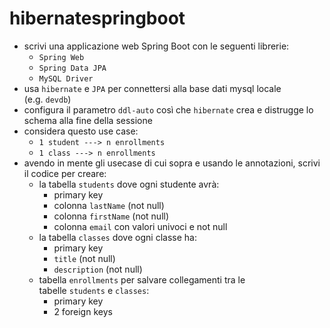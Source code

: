 # hibernatespringboot
- scrivi una applicazione web Spring Boot con le seguenti librerie:
    - `Spring Web`
    - `Spring Data JPA`
    - `MySQL Driver`
- usa `hibernate` e `JPA` per connettersi alla base dati mysql locale (e.g. `devdb`)
- configura il parametro `ddl-auto` così che `hibernate` crea e distrugge lo schema alla fine della sessione
- considera questo use case:
    - `1 student ---> n enrollments`
    - `1 class ---> n enrollments`
- avendo in mente gli usecase di cui sopra e usando le annotazioni, scrivi il codice per creare:
    - la tabella `students` dove ogni studente avrà:
        - primary key
        - colonna `lastName` (not null)
        - colonna `firstName` (not null)
        - colonna `email` con valori univoci e not null
    - la tabella `classes` dove ogni classe ha:
        - primary key
        - `title` (not null)
        - `description` (not null)
    - tabella `enrollments` per salvare collegamenti tra le tabelle `students` e `classes`:
        - primary key
        - 2 foreign keys
